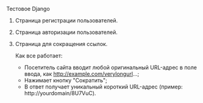 Тестовое Django


1. Страница регистрации пользователей.
2. Страница авторизации пользователей.
3. Страница для сокращения ссылок.

   Как все работает:
     + Посетитель сайта вводит любой оригинальный URL-адрес в поле ввода, как   http://example.com/verylongurl...;
     + Нажимает кнопку "Сократить";
     + В ответ получает уникальный короткий URL-адрес (пример: http://yourdomain/8U7VuC).
